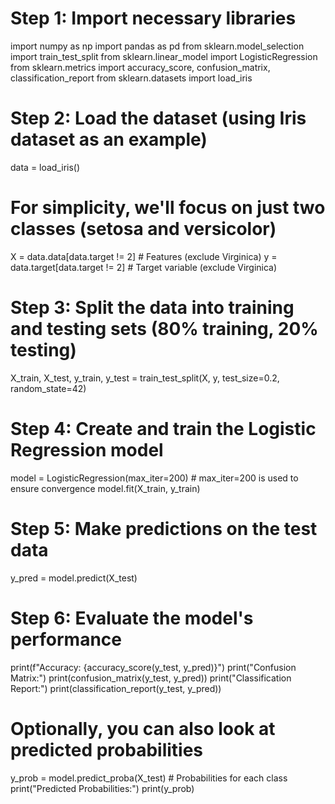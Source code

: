 # Step 1: Import necessary libraries
import numpy as np
import pandas as pd
from sklearn.model_selection import train_test_split
from sklearn.linear_model import LogisticRegression
from sklearn.metrics import accuracy_score, confusion_matrix, classification_report
from sklearn.datasets import load_iris

# Step 2: Load the dataset (using Iris dataset as an example)
data = load_iris()

# For simplicity, we'll focus on just two classes (setosa and versicolor)
X = data.data[data.target != 2]  # Features (exclude Virginica)
y = data.target[data.target != 2]  # Target variable (exclude Virginica)

# Step 3: Split the data into training and testing sets (80% training, 20% testing)
X_train, X_test, y_train, y_test = train_test_split(X, y, test_size=0.2, random_state=42)

# Step 4: Create and train the Logistic Regression model
model = LogisticRegression(max_iter=200)  # max_iter=200 is used to ensure convergence
model.fit(X_train, y_train)

# Step 5: Make predictions on the test data
y_pred = model.predict(X_test)

# Step 6: Evaluate the model's performance
print(f"Accuracy: {accuracy_score(y_test, y_pred)}")
print("Confusion Matrix:")
print(confusion_matrix(y_test, y_pred))
print("Classification Report:")
print(classification_report(y_test, y_pred))

# Optionally, you can also look at predicted probabilities
y_prob = model.predict_proba(X_test)  # Probabilities for each class
print("Predicted Probabilities:")
print(y_prob)
